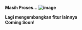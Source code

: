 <b>Masih Proses...<b>
![image](https://github.com/user-attachments/assets/f8c6541e-b466-4174-9e2f-66e61ec37623)

Lagi mengembangkan fitur lainnya
<br>
Coming Soon!
